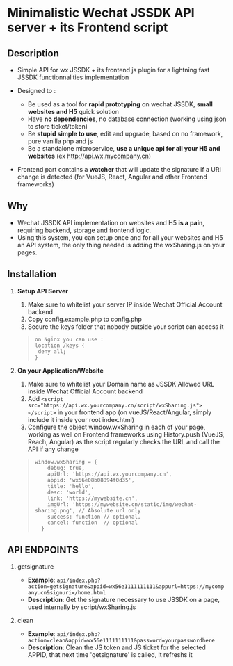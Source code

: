 # Minimalistic Wechat JSSDK API server + its Frontend script

## Description

* Simple API for wx JSSDK + its frontend js plugin for a lightning fast JSSDK functionnalities implementation

* Designed to :
    * Be used as a tool for **rapid prototyping** on wechat JSSDK, **small websites and H5** quick solution
    * Have **no dependencies**, no database connection (working using json to store ticket/token)
    * Be **stupid simple to use**, edit and upgrade, based on no framework, pure vanilla php and js
    * Be a standalone microservice, **use a unique api for all your H5 and websites** (ex http://api.wx.mycompany.cn)    
    
* Frontend part contains a **watcher** that will update the signature if a URI change is detected (for VueJS, React, Angular and other Frontend frameworks)

## Why

* Wechat JSSDK API implementation on websites and H5 **is a pain**, requiring backend, storage and frontend logic.
* Using this system, you can setup once and for all your websites and H5 an API system, the only thing needed is adding the wxSharing.js on your pages.

## Installation
1. **Setup API Server**
   1. Make sure to whitelist your server IP inside Wechat Official Account backend
   2. Copy config.example.php to config.php
   3. Secure the keys folder that nobody outside your script can access it

   > ```
   > on Nginx you can use :
   > location /keys {
   >  deny all;
   > }
   > ```
   

2. **On your Application/Website** 
   1. Make sure to whitelist your Domain name as JSSDK Allowed URL inside Wechat Official Account backend
   2. Add `<script src="https://api.wx.yourcompany.cn/script/wxSharing.js"></script>` in your frontend app (on vueJS/React/Angular, simply include it inside your root index.html)
   3. Configure the object window.wxSharing in each of your page, working as well on Frontend frameworks using History.push (VueJS, Reach, Angular) as the script regularly checks the URL and call the API if any change

   > ```
   > window.wxSharing = {
   >     debug: true,
   >     apiUrl: 'https://api.wx.yourcompany.cn',
   >     appid: 'wx56e08b08894f0d35',
   >     title: 'hello',
   >     desc: 'world',
   >     link: 'https://mywebsite.cn', 
   >     imgUrl: 'https://mywebsite.cn/static/img/wechat-sharing.png', // Absolute url only
   >     success: function // optional,
   >     cancel: function  // optional
   >   }
   > ```

## API ENDPOINTS

1. getsignature

    * **Example**: `api/index.php?action=getsignature&appid=wx56e1111111111&appurl=https://mycompany.cn&signuri=/home.html`
    * **Description**: Get the signature necessary to use JSSDK on a page, used internally by script/wxSharing.js

2. clean 

    * **Example**: `api/index.php?action=clean&appid=wx56e1111111111&password=yourpasswordhere`
    * **Description**: Clean the JS token and JS ticket for the selected APPID, that next time 'getsignature' is called, it refreshs it

